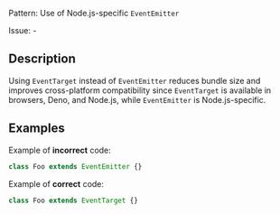Pattern: Use of Node.js-specific `EventEmitter`

Issue: -

## Description

Using `EventTarget` instead of `EventEmitter` reduces bundle size and improves cross-platform compatibility since `EventTarget` is available in browsers, Deno, and Node.js, while `EventEmitter` is Node.js-specific.

## Examples

Example of **incorrect** code:
```javascript
class Foo extends EventEmitter {}
```

Example of **correct** code:
```javascript
class Foo extends EventTarget {}
```